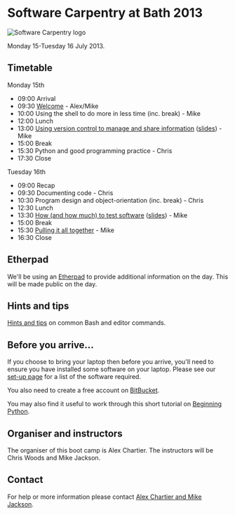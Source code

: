 # Software Carpentry at Bath 2013

![Software Carpentry logo](http://software-carpentry.org/img/software-carpentry-banner.png "Software Carpentry logo")

Monday 15-Tuesday 16 July 2013.

## Timetable

Monday 15th

* 09:00 Arrival
* 09:30 [Welcome](Welcome.ppt) - Alex/Mike
* 10:00 Using the shell to do more in less time (inc. break) - Mike
* 12:00 Lunch
* 13:00 [Using version control to manage and share information](version-control/README.md) ([slides](version-control/VersionControl.ppt)) - Mike
* 15:00 Break
* 15:30 Python and good programming practice - Chris
* 17:30 Close 

Tuesday 16th

* 09:00 Recap
* 09:30 Documenting code - Chris
* 10:30 Program design and object-orientation (inc. break) - Chris
* 12:30 Lunch
* 13:30 [How (and how much) to test software](testing/README.md) ([slides](testing/Testing.ppt)) - Mike
* 15:00 Break
* 15:30 [Pulling it all together](Conclusion.ppt) - Mike
* 16:30 Close

## Etherpad

We'll be using an [Etherpad](https://swcuk.etherpad.mozilla.org/NNNN) to provide additional information on the day. This will be made public on the day.

## Hints and tips

[Hints and tips](HintsAndTips.md) on common Bash and editor commands.

## Before you arrive...

If you choose to bring your laptop then before you arrive, you'll need to ensure you have installed some software on your laptop. Please see our [set-up page](Setup.md) for a list of the software required.

You also need to create a free account on [BitBucket](https://bitbucket.org/account/signup/).

You may also find it useful to work through this short tutorial on [Beginning Python](http://chryswoods.com/beginning_python).

## Organiser and instructors

The organiser of this boot camp is Alex Chartier. The instructors will be Chris Woods and Mike Jackson.

## Contact

For help or more information please contact [Alex Chartier and Mike Jackson](mailto:host-bath@software-carpentry.org).
